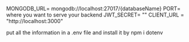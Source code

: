 MONGODB_URL= mongodb://localhost:27017/{databaseName}
PORT= where you want to serve your backend
JWT_SECRET= ""
CLIENT_URL = "http://localhost:3000"

put all the information in a .env file and install it 
by npm i dotenv
